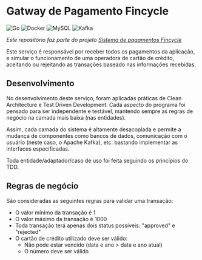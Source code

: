 # Gatway de Pagamento Fincycle

![Go](https://img.shields.io/badge/go-00ADD8.svg?style=for-the-badge&logo=go&logoColor=white)
![Docker](https://img.shields.io/badge/docker-0db7ed.svg?style=for-the-badge&logo=docker&logoColor=white)
![MySQL](https://img.shields.io/badge/mysql-000.svg?style=for-the-badge&logo=mysql&logoColor=white)
![Kafka](https://img.shields.io/badge/kafka-231F20.svg?style=for-the-badge&logo=apachekafka&logoColor=white)

_Este repositório faz parte do projeto [Sistema de pagamentos Fincycle](https://github.com/jvcalassio/fc-payment-system)_

Este serviço é responsável por receber todos os pagamentos da aplicação, e simular o funcionamento de uma operadora de cartão de crédito, aceitando ou rejeitando as transações baseado nas informações recebidas.

## Desenvolvimento

No desenvolvimento deste serviço, foram aplicadas práticas de Clean Architecture e Test Driven Development.
Cada aspecto do programa foi pensado para ser independente e testável, mantendo sempre as regras de negócio na camada mais baixa (nas entidades).

Assim, cada camada do sistema é altamente desacoplada e permite a mudança de componentes como bancos de dados, comunicação com o usuário (neste caso, o Apache Kafka), etc. bastando implementar as interfaces especificadas.

Toda entidade/adaptador/caso de uso foi feita seguindo os princípios do TDD.

## Regras de negócio

São consideradas as seguintes regras para validar uma transação:

- O valor mínimo da transação é 1
- O valor máximo da transação é 1000
- Toda transação terá apenas dois status possíveis: "approved" e "rejected"
- O cartão de crédito utilizado deve ser válido:
  - Não pode estar vencido (data e ano > data e ano atual)
  - O número deve ser válido
